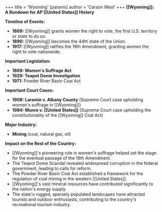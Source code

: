 +++
 title = 'Wyoming'
[params]
	author = 'Carson West'
+++
**[[Wyoming]]: A Rundown for AP [[United States]] History**

**Timeline of Events:**

* **1869:** [[Wyoming]] grants women the right to vote, the first U.S. territory or state to do so.
* **1890:** [[Wyoming]] becomes the 44th state of the Union.
* **1917:** [[Wyoming]] ratifies the 19th Amendment, granting women the right to vote nationwide.

**Important Legislation:**

* **1869: Women's Suffrage Act**
* **1929: Teapot Dome Investigation**
* **1971:** Powder River Basin Coal Act

**Important Court Cases:**

* **1908: Laramie v. Albany County** (Supreme Court case upholding women's suffrage in [[Wyoming]])
* **1984: Munro v. [[United States]]** (Supreme Court case upholding the constitutionality of the [[Wyoming]] Coal Act)

**Major Industry:**

* **Mining** (coal, natural gas, oil)

**Impact on the Rest of the Country:**

* [[Wyoming]]'s pioneering role in women's suffrage helped set the stage for the eventual passage of the 19th Amendment.
* The Teapot Dome Scandal revealed widespread corruption in the federal government, leading to calls for reform.
* The Powder River Basin Coal Act established a framework for the regulation of coal mining in the western [[United States]].
* [[Wyoming]]'s vast mineral resources have contributed significantly to the nation's energy supply.
* The state's rugged, sparsely populated landscapes have attracted tourists and outdoor enthusiasts, contributing to the country's recreational tourism industry.